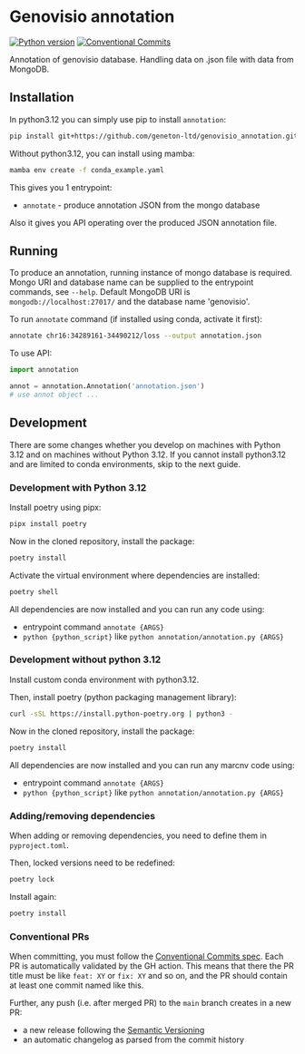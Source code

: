 # Genovisio annotation

[![Python version](https://img.shields.io/badge/python-3.12+-green.svg)](https://www.python.org/downloads/)
[![Conventional Commits](https://img.shields.io/badge/Conventional%20Commits-1.0.0-%23FE5196?logo=conventionalcommits&logoColor=white)](https://conventionalcommits.org)

Annotation of genovisio database. Handling data on .json file with data from MongoDB.

## Installation

In python3.12 you can simply use pip to install `annotation`:

```bash
pip install git+https://github.com/geneton-ltd/genovisio_annotation.git
```

Without python3.12, you can install using mamba:

```bash
mamba env create -f conda_example.yaml
```

This gives you 1 entrypoint:

- `annotate` - produce annotation JSON from the mongo database

Also it gives you API operating over the produced JSON annotation file.

## Running

To produce an annotation, running instance of mongo database is required. Mongo URI and database name can be supplied to the entrypoint commands, see `--help`. Default MongoDB URI is `mongodb://localhost:27017/` and the database name 'genovisio'.

To run `annotate` command (if installed using conda, activate it first):

```sh
annotate chr16:34289161-34490212/loss --output annotation.json
```

To use API:

```py
import annotation

annot = annotation.Annotation('annotation.json')
# use annot object ...
```

## Development

There are some changes whether you develop on machines with Python 3.12 and on machines without Python 3.12.
If you cannot install python3.12 and are limited to conda environments, skip to the next guide.

### Development with Python 3.12

Install poetry using pipx:

```sh
pipx install poetry
```

Now in the cloned repository, install the package:

```sh
poetry install
```

Activate the virtual environment where dependencies are installed:

```sh
poetry shell
```

All dependencies are now installed and you can run any code using:

- entrypoint command `annotate {ARGS}`
- `python {python_script}` like `python annotation/annotation.py {ARGS}`

### Development without python 3.12

Install custom conda environment with python3.12.

Then, install poetry (python packaging management library):

```sh
curl -sSL https://install.python-poetry.org | python3 -
```

Now in the cloned repository, install the package:

```sh
poetry install
```

All dependencies are now installed and you can run any marcnv code using:

- entrypoint command `annotate {ARGS}`
- `python {python_script}` like `python annotation/annotation.py {ARGS}`

### Adding/removing dependencies

When adding or removing dependencies, you need to define them in `pyproject.toml`.

Then, locked versions need to be redefined:

```sh
poetry lock
```

Install again:

```sh
poetry install
```

### Conventional PRs

When committing, you must follow the [Conventional Commits spec](https://www.conventionalcommits.org/en/v1.0.0/). Each PR is automatically validated by the GH action.
This means that there the PR title must be like `feat: XY` or `fix: XY` and so on, and the PR should contain at least one commit named like this.

Further, any push (i.e. after merged PR) to the `main` branch creates in a new PR:

- a new release following the [Semantic Versioning](https://semver.org/)
- an automatic changelog as parsed from the commit history
